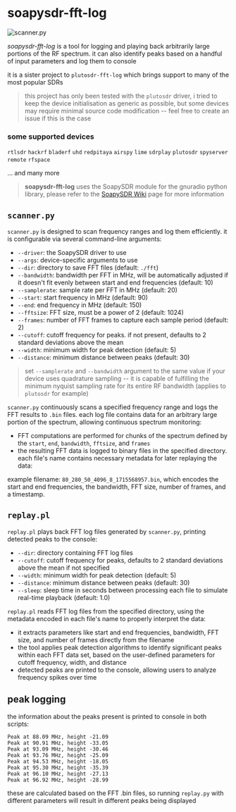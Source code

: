 # soapysdr-fft-log

![scanner.py](https://i.imgur.com/qIsP9PW.png)


*soapysdr-fft-log* is a tool for logging and playing back arbitrarily large portions of the RF spectrum. it can also identify peaks based on a handful of input parameters and log them to console

it is a sister project to `plutosdr-fft-log` which brings support to many of the most popular SDRs

> this project has only been tested with the `plutosdr` driver, i tried to keep the device initialisation as generic as possible, but some devices may require minimal source code modification -- feel free to create an issue if this is the case

### some supported devices

`rtlsdr`
`hackrf`
`bladerf`
`uhd`
`redpitaya`
`airspy`
`lime`
`sdrplay`
`plutosdr`
`spyserver`
`remote`
`rfspace`

... and many more

> **soapysdr-fft-log** uses the SoapySDR module for the gnuradio python library, please refer to the [SoapySDR Wiki](https://github.com/pothosware/SoapyPlutoSDR/wiki) page for more information

## `scanner.py`

`scanner.py` is designed to scan frequency ranges and log them efficiently. it is configurable via several command-line arguments:

- `--driver`: the SoapySDR driver to use
- `--args`: device-specific arguments to use
- `--dir`: directory to save FFT files (default: `./fft`)
- `--bandwidth`: bandwidth per FFT in MHz, will be automatically adjusted if it doesn't fit evenly between start and end frequencies (default: 10)
- `--samplerate`: sample rate per FFT in MHz (default: 20)
- `--start`: start frequency in MHz (default: 90)
- `--end`: end frequency in MHz (default: 150)
- `--fftsize`: FFT size, must be a power of 2 (default: 1024)
- `--frames`: number of FFT frames to capture each sample period (default: 2)
- `--cutoff`: cutoff frequency for peaks. if not present, defaults to 2 standard deviations above the mean
- `--width`: minimum width for peak detection (default: 5)
- `--distance`: minimum distance between peaks (default: 30)

> set `--samplerate` and `--bandwidth` argument to the same value if your device uses quadrature sampling -- it is capable of fulfilling the minimum nyquist sampling rate for its entire RF bandwidth (applies to `plutosdr` for example)

`scanner.py` continuously scans a specified frequency range and logs the FFT results to `.bin` files. each log file contains data for an arbitrary large portion of the spectrum, allowing continuous spectrum monitoring:

- FFT computations are performed for chunks of the spectrum defined by the `start`, `end`, `bandwidth`, `fftsize`, and `frames`
- the resulting FFT data is logged to binary files in the specified directory. each file's name contains necessary metadata for later replaying the data:

example filename: `80_280_50_4096_8_1715568957.bin`, which encodes the start and end frequencies, the bandwidth, FFT size, number of frames, and a timestamp.

## `replay.pl`

`replay.pl` plays back FFT log files generated by `scanner.py`, printing detected peaks to the console:

- `--dir`: directory containing FFT log files
- `--cutoff`: cutoff frequency for peaks, defaults to 2 standard deviations above the mean if not specified
- `--width`: minimum width for peak detection (default: 5)
- `--distance`: minimum distance between peaks (default: 30)
- `--sleep`: sleep time in seconds between processing each file to simulate real-time playback (default: 1.0)

`replay.pl` reads FFT log files from the specified directory, using the metadata encoded in each file's name to properly interpret the data:

- it extracts parameters like start and end frequencies, bandwidth, FFT size, and number of frames directly from the filename
- the tool applies peak detection algorithms to identify significant peaks within each FFT data set, based on the user-defined parameters for cutoff frequency, width, and distance
- detected peaks are printed to the console, allowing users to analyze frequency spikes over time

## peak logging
the information about the peaks present is printed to console in both scripts:

```
Peak at 88.09 MHz, height -21.09
Peak at 90.91 MHz, height -33.05
Peak at 93.09 MHz, height -30.46
Peak at 93.76 MHz, height -25.09
Peak at 94.53 MHz, height -18.05
Peak at 95.30 MHz, height -35.39
Peak at 96.10 MHz, height -27.13
Peak at 96.92 MHz, height -28.99
```

these are calculated based on the FFT .bin files, so running `replay.py` with different parameters will result in different peaks being displayed

